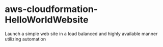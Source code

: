 # aws-cloudformation-HelloWorldWebsite
Launch a simple web site in a load balanced and highly available manner utilizing automation
